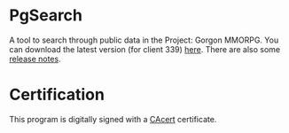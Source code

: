 # PgSearch

A tool to search through public data in the Project: Gorgon MMORPG. You can download the latest version (for client 339) [here](https://github.com/dlebansais/PgSearch-Disclosed/releases/download/v1.0.0.535/PgSearch.exe).
There are also some [release notes](https://github.com/dlebansais/PgSearch-Disclosed/blob/master/ReleaseNotes.md).

# Certification
This program is digitally signed with a [CAcert](https://www.cacert.org/) certificate.

